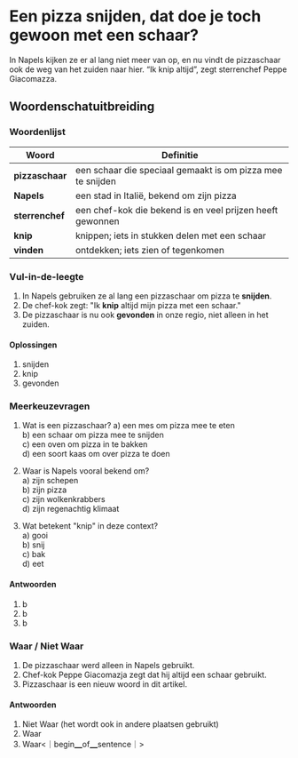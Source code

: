 # Een pizza snijden, dat doe je toch gewoon met een schaar?

In Napels kijken ze er al lang niet meer van op, en nu vindt de pizzaschaar ook de weg van het zuiden naar hier. “Ik knip altijd”, zegt sterrenchef Peppe Giacomazza.

## Woordenschatuitbreiding

### Woordenlijst

| Woord | Definitie |
|-------|-----------|
| **pizzaschaar** | een schaar die speciaal gemaakt is om pizza mee te snijden |
| **Napels** | een stad in Italië, bekend om zijn pizza |
| **sterrenchef** | een chef-kok die bekend is en veel prijzen heeft gewonnen |
| **knip** | knippen; iets in stukken delen met een schaar |
| **vinden** | ontdekken; iets zien of tegenkomen |

### Vul-in-de-leegte
1. In Napels gebruiken ze al lang een pizzaschaar om pizza te __snijden__.
2. De chef-kok zegt: "Ik __knip__ altijd mijn pizza met een schaar."
3. De pizzaschaar is nu ook __gevonden__ in onze regio, niet alleen in het zuiden.

#### Oplossingen
1. snijden
2. knip
3. gevonden

### Meerkeuzevragen
1. Wat is een pizzaschaar?
a) een mes om pizza mee te eten  
b) een schaar om pizza mee te snijden  
c) een oven om pizza in te bakken  
d) een soort kaas om over pizza te doen  

2. Waar is Napels vooral bekend om?  
a) zijn schepen  
b) zijn pizza  
c) zijn wolkenkrabbers  
d) zijn regenachtig klimaat  

3. Wat betekent "knip" in deze context?  
a) gooi  
b) snij  
c) bak  
d) eet  

#### Antwoorden
1. b
2. b
3. b

### Waar / Niet Waar
1. De pizzaschaar werd alleen in Napels gebruikt.  
2. Chef-kok Peppe Giacomazja zegt dat hij altijd een schaar gebruikt.  
3. Pizzaschaar is een nieuw woord in dit artikel.  

#### Antwoorden
1. Niet Waar (het wordt ook in andere plaatsen gebruikt)
2. Waar
3. Waar<｜begin▁of▁sentence｜>